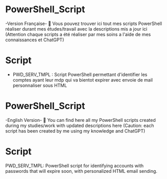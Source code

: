# PowerShell_Script
-Version Française-
👀 Vous pouvez trouver ici tout mes scripts PowerShell réaliser durant mes études/travail avec la descriptions mis a jour ici
(Attention chaque scripts a été réaliser par mes soins a l'aide de mes connaissances et ChatGPT)

# Script
- PWD_SERV_TMPL : Script PowerShell permettant d'identifier les comptes ayant leur mdp qui va bientot expirer avec envoie de mail personnaliser sous HTML

# PowerShell_Script
-English Version-
👀 You can find here all my PowerShell scripts created during my studies/work with updated descriptions here
(Caution: each script has been created by me using my knowledge and ChatGPT)

# Script
PWD_SERV_TMPL: PowerShell script for identifying accounts with passwords that will expire soon, with personalized HTML email sending.
